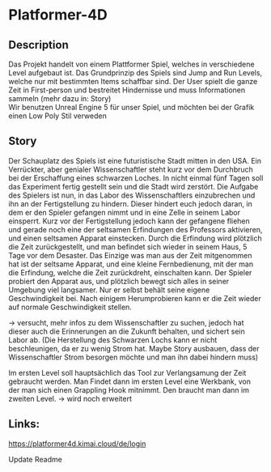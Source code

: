# Platformer-4D

## Description
 

Das Projekt handelt von einem Plattformer Spiel, welches in verschiedene Level aufgebaut ist. 
Das Grundprinzip des Spiels sind Jump and Run Levels, welche nur mit bestimmten Items schaffbar sind. 
Der User spielt die ganze Zeit in First-person und bestreitet Hindernisse und muss Informationen sammeln (mehr dazu in: Story)  
Wir benutzen Unreal Engine 5 für unser Spiel, und möchten bei der Grafik einen Low Poly Stil verweden 


## Story

Der Schauplatz des Spiels ist eine futuristische Stadt mitten in den USA. Ein Verrückter, aber genialer Wissenschaftler steht kurz vor dem Durchbruch bei der Erschaffung eines schwarzen Loches. In nicht einmal fünf Tagen soll das Experiment fertig gestellt sein und die Stadt wird zerstört. Die Aufgabe des Spielers ist nun, in das Labor des Wissenschaftlers einzubrechen und ihn an der Fertigstellung zu hindern. Dieser hindert euch jedoch daran, in dem er den Spieler gefangen nimmt und in eine Zelle in seinem Labor einsperrt. Kurz vor der Fertigstellung jedoch kann der gefangene fliehen und gerade noch eine der seltsamen Erfindungen des Professors aktivieren, und einen seltsamen Apparat einstecken. Durch die Erfindung wird plötzlich die Zeit zurückgestellt, und man befindet sich wieder in seinem Haus, 5 Tage vor dem Desaster. Das Einzige was man aus der Zeit mitgenommen hat ist der seltsame Apparat, und eine kleine Fernbedienung, mit der man die Erfindung, welche die Zeit zurückdreht, einschalten kann. Der Spieler probiert den Apparat aus, und plötzlich bewegt sich alles in seiner Umgebung viel langsamer. Nur er selbst behält seine eigene Geschwindigkeit bei. Nach einigem Herumprobieren kann er die Zeit wieder auf normale Geschwindigkeit stellen. 

-> versucht, mehr infos zu dem Wissenschaftler zu suchen, jedoch hat dieser auch die Erinnerungen an die Zukunft behalten, und sichert sein Labor ab. (Die Herstellung des Schwarzen Lochs kann er nicht beschleunigen, da er zu wenig Strom hat. Maybe Story ausbauen, dass der Wissenschaftler Strom besorgen möchte und man ihn dabei hindern muss) 

Im ersten Level soll hauptsächlich das Tool zur Verlangsamung der Zeit gebraucht werden. Man Findet dann im ersten Level eine Werkbank, von der man sich einen Grappling Hook mitnimmt. Den braucht man dann im zweiten Level. -> wird noch erweitert 


## Links:



https://platformer4d.kimai.cloud/de/login
<br>

Update Readme 

